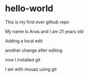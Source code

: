 # hello-world
This is my first ever github repo

My name is Anas and I am 21 years old

Adding a local edit

another change after editing

now I installed git

I am with mouaz
using git
